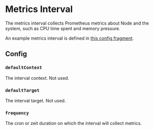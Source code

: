 # Metrics Interval

The metrics interval collects Prometheus metrics about Node and the system, such as CPU time spent and memory pressure.

An example metrics interval is defined in [this config fragment](./metrics-interval.yml).

## Config

### `defaultContext`

The interval context. Not used.

### `defaultTarget`

The interval target. Not used.

### `frequency`

The cron or zeit duration on which the interval will collect metrics.
